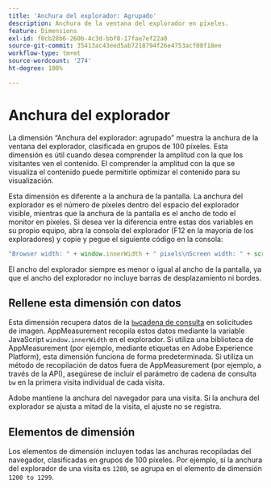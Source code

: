 ```yaml
---
title: 'Anchura del explorador: Agrupado'
description: Anchura de la ventana del explorador en píxeles.
feature: Dimensions
exl-id: f0cb28b6-260b-4c3d-bbf8-17fae7ef22a0
source-git-commit: 35413ac43eed5ab7218794f26e4753acf08f18ee
workflow-type: tm+mt
source-wordcount: '274'
ht-degree: 100%

---
```


# Anchura del explorador

La dimensión “Anchura del explorador: agrupado” muestra la anchura de la ventana del explorador, clasificada en grupos de 100 píxeles. Esta dimensión es útil cuando desea comprender la amplitud con la que los visitantes ven el contenido. El comprender la amplitud con la que se visualiza el contenido puede permitirle optimizar el contenido para su visualización.

Esta dimensión es diferente a la anchura de la pantalla. La anchura del explorador es el número de píxeles dentro del espacio del explorador visible, mientras que la anchura de la pantalla es el ancho de todo el monitor en píxeles. Si desea ver la diferencia entre estas dos variables en su propio equipo, abra la consola del explorador (F12 en la mayoría de los exploradores) y copie y pegue el siguiente código en la consola:

```javascript
"Browser width: " + window.innerWidth + " pixels\nScreen width: " + screen.width + " pixels";
```

El ancho del explorador siempre es menor o igual al ancho de la pantalla, ya que el ancho del explorador no incluye barras de desplazamiento ni bordes.

## Rellene esta dimensión con datos

Esta dimensión recupera datos de la [`bw`cadena de consulta](/help/implement/validate/query-parameters.md) en solicitudes de imagen. AppMeasurement recopila estos datos mediante la variable JavaScript `window.innerWidth` en el explorador. Si utiliza una biblioteca de AppMeasurement (por ejemplo, mediante etiquetas en Adobe Experience Platform), esta dimensión funciona de forma predeterminada. Si utiliza un método de recopilación de datos fuera de AppMeasurement (por ejemplo, a través de la API), asegúrese de incluir el parámetro de cadena de consulta `bw` en la primera visita individual de cada visita.

Adobe mantiene la anchura del navegador para una visita. Si la anchura del explorador se ajusta a mitad de la visita, el ajuste no se registra.

## Elementos de dimensión

Los elementos de dimensión incluyen todas las anchuras recopiladas del navegador, clasificadas en grupos de 100 píxeles. Por ejemplo, si la anchura del explorador de una visita es `1280`, se agrupa en el elemento de dimensión `1200 to 1299`.
